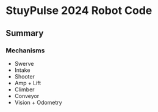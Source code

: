 # StuyPulse 2024 Robot Code

## Summary

### Mechanisms

- Swerve
- Intake
- Shooter
- Amp + Lift
- Climber
- Conveyor
- Vision + Odometry
